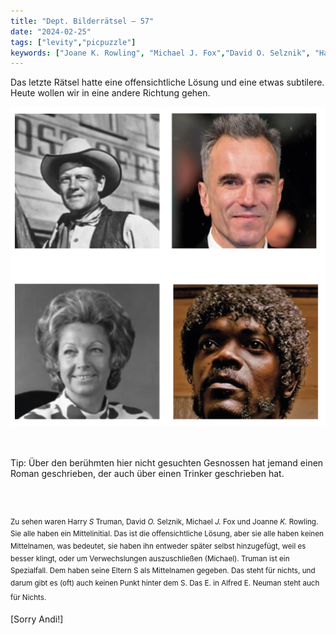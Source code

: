 ```yaml
---
title: "Dept. Bilderrätsel – 57"
date: "2024-02-25"
tags: ["levity","picpuzzle"]
keywords: ["Joane K. Rowling", "Michael J. Fox","David O. Selznik", "Harry S Truman","Samuel Jackson","Daniel Day Lewis","Ruth Brandt", "Joel McCrea"]
---
```

Das letzte Rätsel hatte eine offensichtliche Lösung und eine etwas subtilere. Heute wollen wir in eine andere Richtung gehen.
<br/>

<img  src="/assets/img/picpuzzle57.webp" alt="Bilderrätsel57">

<br/>
<br/>
<br/>

Tip: Über den berühmten hier nicht gesuchten Gesnossen hat jemand einen Roman geschrieben, der auch über einen Trinker geschrieben hat.

<br/>
<br/>

<sup>Zu sehen waren Harry <i>S</i> Truman, David <i>O.</i> Selznik, Michael <i>J.</i> Fox und Joanne <i>K.</i> Rowling. Sie alle haben ein Mittelinitial. Das ist die offensichtliche Lösung, aber sie alle haben keinen Mittelnamen, was bedeutet, sie haben ihn entweder später selbst hinzugefügt, weil es besser klingt, oder um Verwechslungen auszuschließen (Michael). Truman ist ein Spezialfall. Dem haben seine Eltern S als Mittelnamen gegeben. Das steht für nichts, und darum gibt es (oft) auch keinen Punkt hinter dem S. Das E. in Alfred E. Neuman steht auch für Nichts.
<sup>

[Sorry Andi!]